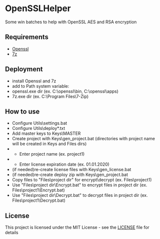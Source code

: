 # OpenSSLHelper

Some win batches to help with OpenSSL AES and RSA encryption

## Requirements

* [Openssl](https://wiki.openssl.org/index.php/Binaries)
* [7z](https://www.7-zip.org/download.html)

## Deployment

* install Openssl and 7z
* add to Path system variable:
 * openssl.exe dir (ex. C:\openssl\bin, C:\openssl\apps)
 * 7z.exe dir (ex. C:\Program Files\7-Zip)

## How to use

* Configure Utils\settings.bat
* Configure Utils\deploy\*.txt
* Add master keys to Keys\MASTER
* Create project with Keys\gen_project.bat (directories with project name will be created in Keys and Files dirs)
* * Enter project name (ex. project1) 
* * Enter license expiration date (ex. 01.01.2020)
* (if needed)re-create license files with Keys\gen_license.bat
* (if needed)re-create deploy zip with Keys\gen_project.bat
* Copy files to "Files\project dir" for encrypt\decrypt (ex. Files\project1)
* Use "Files\project dir\Encrypt.bat" to encrypt files in project dir (ex. Files\project1\Encrypt.bat)
* Use "Files\project dir\Decrypt.bat" to decrypt files in project dir (ex. Files\project1\Decrypt.bat)

## License

This project is licensed under the MIT License - see the [LICENSE](LICENSE) file for details
